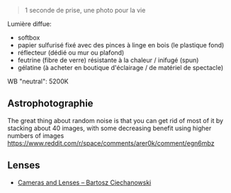 > 1 seconde de prise, une photo pour la vie

Lumière diffue:

- softbox
- papier sulfurisé fixé avec des pinces à linge en bois (le plastique fond)
- réflecteur (dédié ou mur ou plafond)
- feutrine (fibre de verre) résistante à la chaleur / inifugé (spun)
- gélatine (à acheter en boutique d'éclairage / de matériel de spectacle)

WB "neutral": 5200K

## Astrophotographie

The great thing about random noise is that you can get rid of most of it by stacking about 40 images, with some decreasing benefit using higher numbers of images
https://www.reddit.com/r/space/comments/arer0k/comment/egn6mbz

## Lenses

- [Cameras and Lenses – Bartosz Ciechanowski](https://web.archive.org/web/20210112170311/https://ciechanow.ski/cameras-and-lenses/)
